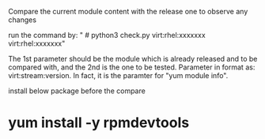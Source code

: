 Compare the current module content with the release one to observe any changes

run the command by:
" # python3 check.py virt:rhel:xxxxxxx virt:rhel:xxxxxxx"

The 1st parameter should be the module which is already released and to be compared with, and the 2nd is the one to be tested.
Parameter in format as: virt:stream:version. In fact, it is the paramter for "yum module info".

install below package before the compare
# yum install -y rpmdevtools

